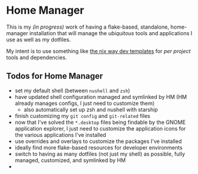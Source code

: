 # Home Manager

This is my _(in progress)_ work of having a flake-based, standalone, home-manager installation that will manage the 
_ubiquitous_ tools and applications I use as well as my dotfiles.

My intent is to use something like [the nix way dev templates](https://github.com/the-nix-way/dev-templates) for
_per project_ tools and dependencies.

## Todos for Home Manager

- set my default shell (between `nushell` and `zsh`)
- have updated shell configuration managed and symlinked by HM (HM already manages configs, I just need to customize them)
  - also automatically set up zsh and nushell with starship
- finish customizing my `git config` and `git-related` files
- now that I've solved the `*.desktop` files being findable by the GNOME application explorer, I just need to customize
the application icons for the various applications I've installed
- use overrides and overlays to customize the packages I've installed
- ideally find more flake-based resources for developer environments
- switch to having as many dotfiles (not just my shell) as possible, fully managed, customized, and symlinked by HM
- 
